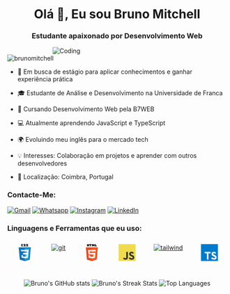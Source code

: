 
<h1 align="center">Olá 👋, Eu sou Bruno Mitchell</h1>
<h3 align="center">Estudante apaixonado por Desenvolvimento Web</h3>

<img align="right" alt="Coding" width="400" src="https://cdn.filestackcontent.com/efbSR18hT5uRKuo0zoMA"/>


<p align="left"> <img src="https://komarev.com/ghpvc/?username=brunomitchell&label=Profile%20views&color=0e75b6&style=flat" alt="brunomitchell" /> </p>

- 🚀 Em busca de estágio para aplicar conhecimentos e ganhar experiência prática  

- 🎓 Estudante de Análise e Desenvolvimento na Universidade de Franca  

- 📘 Cursando Desenvolvimento Web pela B7WEB  

- 💻 Atualmente aprendendo JavaScript e TypeScript  

- 🌍 Evoluindo meu inglês para o mercado tech  

- 💡 Interesses: Colaboração em projetos e aprender com outros desenvolvedores

- 📍 Localização: Coimbra, Portugal  

<h3 align="left">Contacte-Me:</h3>
<p align="left">
  
[![Gmail](https://img.shields.io/badge/Gmail-D14836?style=for-the-badge&logo=gmail&logoColor=white)](mailto:bruno.crbr7@gmail.com)
[![Whatsapp](https://img.shields.io/badge/WhatsApp-25D366?style=for-the-badge&logo=whatsapp&logoColor=white)](https://wa.me/351931625932)
[![Instagram](https://img.shields.io/badge/Instagram-E4405F?style=for-the-badge&logo=instagram&logoColor=white)](https://instagram.com/bruno_mit)
[![LinkedIn](https://img.shields.io/badge/LinkedIn-0077B5?style=for-the-badge&logo=linkedin&logoColor=white)](https://linkedin.com/in/bruno-mitchell-246b4a2a6)

<h3 align="left">Linguagens e Ferramentas que eu uso:</h3>

<div style="display: flex; justify-content: space-around; flex-wrap: wrap; gap: 20px; padding: 10px;">
  <a href="https://www.w3schools.com/css/" target="_blank" rel="noreferrer">
    <img src="https://raw.githubusercontent.com/devicons/devicon/master/icons/css3/css3-original-wordmark.svg" alt="css3" width="40" height="40"/>
  </a>
  <a href="https://git-scm.com/" target="_blank" rel="noreferrer">
    <img src="https://www.vectorlogo.zone/logos/git-scm/git-scm-icon.svg" alt="git" width="40" height="40"/>
  </a>
  <a href="https://www.w3.org/html/" target="_blank" rel="noreferrer">
    <img src="https://raw.githubusercontent.com/devicons/devicon/master/icons/html5/html5-original-wordmark.svg" alt="html5" width="40" height="40"/>
  </a>
  <a href="https://developer.mozilla.org/en-US/docs/Web/JavaScript" target="_blank" rel="noreferrer">
    <img src="https://raw.githubusercontent.com/devicons/devicon/master/icons/javascript/javascript-original.svg" alt="javascript" width="40" height="40"/>
  </a>
  <a href="https://tailwindcss.com/" target="_blank" rel="noreferrer">
    <img src="https://www.vectorlogo.zone/logos/tailwindcss/tailwindcss-icon.svg" alt="tailwind" width="40" height="40"/>
  </a>
  <a href="https://www.typescriptlang.org/" target="_blank" rel="noreferrer">
    <img src="https://raw.githubusercontent.com/devicons/devicon/master/icons/typescript/typescript-original.svg" alt="typescript" width="40" height="40"/>
  </a>
</div>


##

<p align="center">
  <img src="https://github-readme-stats.vercel.app/api?username=brunomitchell&show_icons=true&theme=highcontrast" alt="Bruno's GitHub stats" />
  <img src="https://github-readme-streak-stats.herokuapp.com/?user=brunomitchell&theme=highcontrast" alt="Bruno's Streak Stats" />
  <img src="https://github-readme-stats.vercel.app/api/top-langs/?username=brunomitchell&layout=compact&theme=highcontrast" alt="Top Languages" />
</p>

<style>
.contact-badge:hover {
    transform: scale(1.1);
    transition: transform 0.2s;
}
</style>






